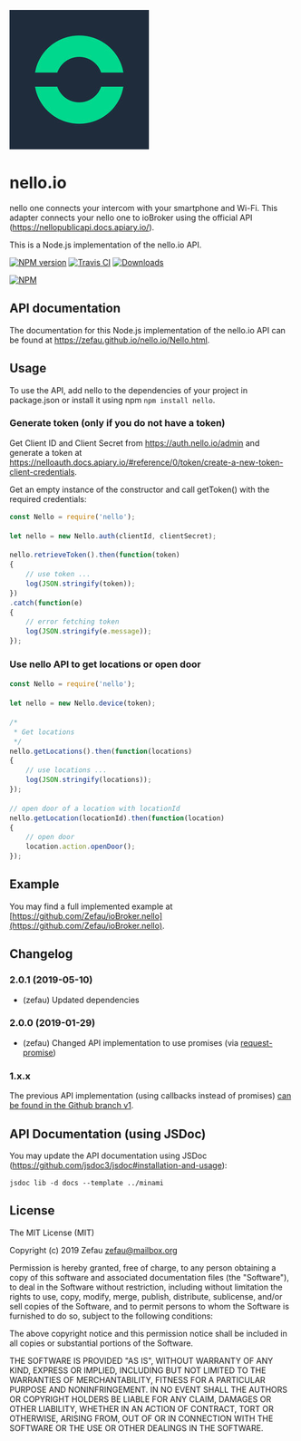 ![Logo](nello.png)
# nello.io
nello one connects your intercom with your smartphone and Wi-Fi. This adapter connects your nello one to ioBroker using the official API (https://nellopublicapi.docs.apiary.io/).

This is a Node.js implementation of the nello.io API.

[![NPM version](http://img.shields.io/npm/v/nello.svg)](https://www.npmjs.com/package/nello)
[![Travis CI](https://travis-ci.org/Zefau/nello.svg?branch=master)](https://travis-ci.org/Zefau/nello)
[![Downloads](https://img.shields.io/npm/dm/nello.svg)](https://www.npmjs.com/package/nello)

[![NPM](https://nodei.co/npm/nello.png?downloads=true)](https://nodei.co/npm/nello/)


## API documentation
The documentation for this Node.js implementation of the nello.io API can be found at https://zefau.github.io/nello.io/Nello.html.


## Usage
To use the API, add nello to the dependencies of your project in package.json or install it using npm
```npm install nello```.

### Generate token (only if you do not have a token)
Get Client ID and Client Secret from https://auth.nello.io/admin and generate a token at https://nelloauth.docs.apiary.io/#reference/0/token/create-a-new-token-client-credentials.

Get an empty instance of the constructor and call getToken() with the required credentials:

```js
const Nello = require('nello');

let nello = new Nello.auth(clientId, clientSecret);

nello.retrieveToken().then(function(token)
{
    // use token ...
    log(JSON.stringify(token));
})
.catch(function(e)
{
    // error fetching token
    log(JSON.stringify(e.message));
});
```

### Use nello API to get locations or open door
```js
const Nello = require('nello');

let nello = new Nello.device(token);

/*
 * Get locations
 */
nello.getLocations().then(function(locations)
{
    // use locations ...
    log(JSON.stringify(locations));
});

// open door of a location with locationId
nello.getLocation(locationId).then(function(location)
{
    // open door
    location.action.openDoor();
});
```


## Example
You may find a full implemented example at [https://github.com/Zefau/ioBroker.nello](https://github.com/Zefau/ioBroker.nello).


## Changelog

### 2.0.1 (2019-05-10)
- (zefau) Updated dependencies

### 2.0.0 (2019-01-29)
- (zefau) Changed API implementation to use promises (via [request-promise](https://www.npmjs.com/package/request-promise))

### 1.x.x
The previous API implementation (using callbacks instead of promises) [can be found in the Github branch v1](https://github.com/Zefau/nello.io/tree/v1-callback).


## API Documentation (using JSDoc)
You may update the API documentation using JSDoc (https://github.com/jsdoc3/jsdoc#installation-and-usage):
```
jsdoc lib -d docs --template ../minami
```


## License
The MIT License (MIT)

Copyright (c) 2019 Zefau <zefau@mailbox.org>

Permission is hereby granted, free of charge, to any person obtaining a copy
of this software and associated documentation files (the "Software"), to deal
in the Software without restriction, including without limitation the rights
to use, copy, modify, merge, publish, distribute, sublicense, and/or sell
copies of the Software, and to permit persons to whom the Software is
furnished to do so, subject to the following conditions:

The above copyright notice and this permission notice shall be included in
all copies or substantial portions of the Software.

THE SOFTWARE IS PROVIDED "AS IS", WITHOUT WARRANTY OF ANY KIND, EXPRESS OR
IMPLIED, INCLUDING BUT NOT LIMITED TO THE WARRANTIES OF MERCHANTABILITY,
FITNESS FOR A PARTICULAR PURPOSE AND NONINFRINGEMENT. IN NO EVENT SHALL THE
AUTHORS OR COPYRIGHT HOLDERS BE LIABLE FOR ANY CLAIM, DAMAGES OR OTHER
LIABILITY, WHETHER IN AN ACTION OF CONTRACT, TORT OR OTHERWISE, ARISING FROM,
OUT OF OR IN CONNECTION WITH THE SOFTWARE OR THE USE OR OTHER DEALINGS IN
THE SOFTWARE.

